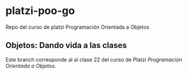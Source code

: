 # platzi-poo-go
Repo del curso de platzi Programación Orientada a Objetos

## Objetos: Dando vida a las clases

Este branch corresponde al al clase 22 del curso de Platzi *Programación Orientada a Objetos*.
